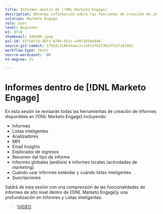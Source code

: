 ```yaml
---
title: Informes dentro de [!DNL Marketo Engage]
description: Obtenga información sobre las funciones de creación de informes de alto nivel dentro de [!DNL Marketo Engage]y una profundización en Informes y Listas inteligentes.
solution: Marketo Engage
role: User
level: Beginner
kt: 9710
thumbnail: 340309.jpeg
exl-id: 87f18c5d-5bf3-4789-912c-a4072b26e940
source-git-commit: 1792dc318643aec2c12613f621361d72a7a918b1
workflow-type: tm+mt
source-wordcount: '86'
ht-degree: 2%

---
```


# Informes dentro de [!DNL Marketo Engage]

En esta sesión se revisarán todas las herramientas de creación de informes disponibles en [!DNL Marketo Engage] incluyendo:

* Informes
* Listas inteligentes
* Analizadores
* MPI
* Email Insights
* Explorador de ingresos
* Resumen del tipo de informe
* Informes globales (análisis) e informes locales (actividades de marketing)
* Cuándo usar informes estándar y cuándo listas inteligentes
* Suscripciones

Saldrá de esta sesión con una comprensión de las funcionalidades de informes de alto nivel dentro de [!DNL Marketo Engage]y una profundización en Informes y Listas inteligentes.

>[!VIDEO](https://video.tv.adobe.com/v/340309/?quality=12&learn=on)
